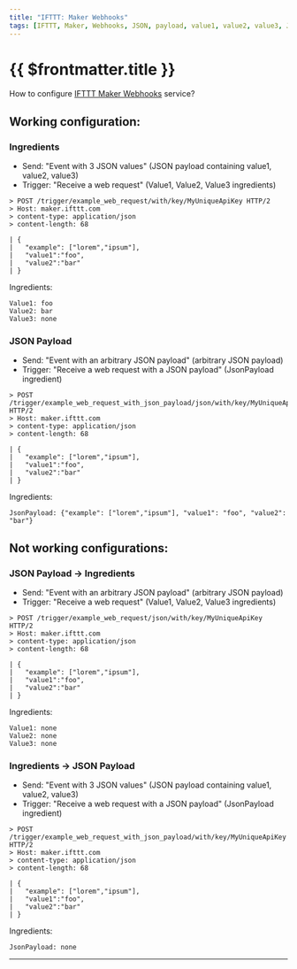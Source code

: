 ```yaml
---
title: "IFTTT: Maker Webhooks"
tags: [IFTTT, Maker, Webhooks, JSON, payload, value1, value2, value3, JsonPayload]
---
```

# {{ $frontmatter.title }}

How to configure [IFTTT Maker Webhooks](https://ifttt.com/maker_webhooks) service?

## Working configuration:

### Ingredients

+ Send: "Event with 3 JSON values" (JSON payload containing value1, value2, value3)
+ Trigger: "Receive a web request" (Value1, Value2, Value3 ingredients)

```http
> POST /trigger/example_web_request/with/key/MyUniqueApiKey HTTP/2
> Host: maker.ifttt.com
> content-type: application/json
> content-length: 68

| {
| 	"example": ["lorem","ipsum"],
| 	"value1":"foo",
| 	"value2":"bar"
| }
```

Ingredients:
```text
Value1: foo
Value2: bar
Value3: none
```

### JSON Payload

+ Send: "Event with an arbitrary JSON payload" (arbitrary JSON payload)
+ Trigger: "Receive a web request with a JSON payload" (JsonPayload ingredient)

```http
> POST /trigger/example_web_request_with_json_payload/json/with/key/MyUniqueApiKey HTTP/2
> Host: maker.ifttt.com
> content-type: application/json
> content-length: 68

| {
| 	"example": ["lorem","ipsum"],
| 	"value1":"foo",
| 	"value2":"bar"
| }
```

Ingredients:
```text
JsonPayload: {"example": ["lorem","ipsum"], "value1": "foo", "value2": "bar"}
```

## Not working configurations:

### JSON Payload &rarr; Ingredients

+ Send: "Event with an arbitrary JSON payload" (arbitrary JSON payload)
+ Trigger: "Receive a web request" (Value1, Value2, Value3 ingredients)

```http
> POST /trigger/example_web_request/json/with/key/MyUniqueApiKey HTTP/2
> Host: maker.ifttt.com
> content-type: application/json
> content-length: 68

| {
| 	"example": ["lorem","ipsum"],
| 	"value1":"foo",
| 	"value2":"bar"
| }
```

Ingredients:
```text
Value1: none
Value2: none
Value3: none
```

### Ingredients &rarr; JSON Payload

+ Send: "Event with 3 JSON values" (JSON payload containing value1, value2, value3)
+ Trigger: "Receive a web request with a JSON payload" (JsonPayload ingredient)

```http
> POST /trigger/example_web_request_with_json_payload/with/key/MyUniqueApiKey HTTP/2
> Host: maker.ifttt.com
> content-type: application/json
> content-length: 68

| {
| 	"example": ["lorem","ipsum"],
| 	"value1":"foo",
| 	"value2":"bar"
| }
```

Ingredients:
```text
JsonPayload: none
```

-----
